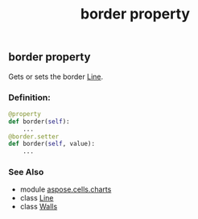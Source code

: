 ﻿---
title: border property
second_title: Aspose.Cells for Python via .NET API References
description: 
type: docs
weight: 70
url: /aspose.cells.charts/walls/border/
is_root: false
---

## border property


Gets or sets the border [Line](/cells/python-net/aspose.cells.drawing/line).
### Definition:
```python
@property
def border(self):
    ...
@border.setter
def border(self, value):
    ...
```

### See Also
* module [aspose.cells.charts](../../)
* class [Line](/cells/python-net/aspose.cells.drawing/line)
* class [Walls](/cells/python-net/aspose.cells.charts/walls)
